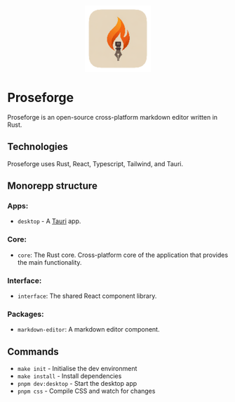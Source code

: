 <div style="text-align:center">
  <p align="center">
    <img width="150" height="150" src="https://github.com/lkdm/proseforge/blob/main/apps/desktop/src-tauri/icons/128x128.png" alt="Proseforge logo">
  </p>
</div>

# Proseforge

Proseforge is an open-source cross-platform markdown editor written in Rust.

## Technologies

Proseforge uses Rust, React, Typescript, Tailwind, and Tauri.

## Monorepp structure

### Apps:

- `desktop` - A [Tauri](https://v2.tauri.app/) app.

### Core:

- `core`: The Rust core. Cross-platform core of the application that provides the main functionality.

### Interface:

- `interface`: The shared React component library.

### Packages:

- `markdown-editor`: A markdown editor component.

## Commands

- `make init` - Initialise the dev environment
- `make install` - Install dependencies
- `pnpm dev:desktop` - Start the desktop app
- `pnpm css` - Compile CSS and watch for changes
